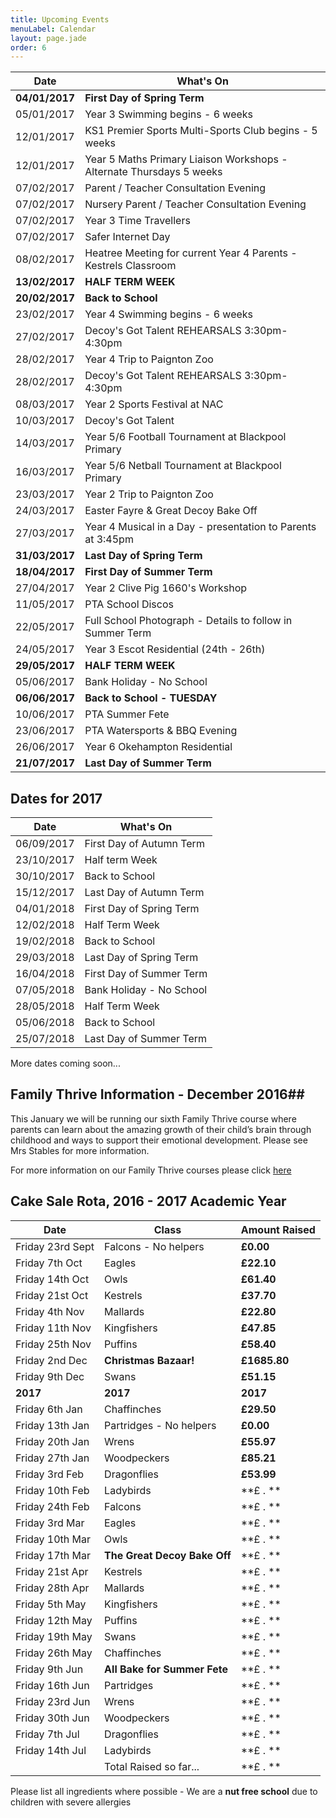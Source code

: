 ```yaml
---
title: Upcoming Events
menuLabel: Calendar
layout: page.jade
order: 6
---
```

| **Date** | **What's On** |
|----------|---------------|
| **04/01/2017** | **First Day of Spring Term** |
| 05/01/2017 | Year 3 Swimming begins - 6 weeks |
| 12/01/2017 | KS1 Premier Sports Multi-Sports Club begins - 5 weeks |
| 12/01/2017 | Year 5 Maths Primary Liaison Workshops - Alternate Thursdays 5 weeks |
| 07/02/2017 | Parent / Teacher Consultation Evening |
| 07/02/2017 | Nursery Parent / Teacher Consultation Evening |
| 07/02/2017 | Year 3 Time Travellers |
| 07/02/2017 | Safer Internet Day |
| 08/02/2017 | Heatree Meeting for current Year 4 Parents - Kestrels Classroom |
| **13/02/2017** | **HALF TERM WEEK** |
| **20/02/2017** | **Back to School** |
| 23/02/2017 | Year 4 Swimming begins - 6 weeks |
| 27/02/2017 | Decoy's Got Talent REHEARSALS 3:30pm-4:30pm |
| 28/02/2017 | Year 4 Trip to Paignton Zoo |
| 28/02/2017 | Decoy's Got Talent REHEARSALS 3:30pm-4:30pm |
| 08/03/2017 | Year 2 Sports Festival at NAC |
| 10/03/2017 | Decoy's Got Talent |
| 14/03/2017 | Year 5/6 Football Tournament at Blackpool Primary |
| 16/03/2017 | Year 5/6 Netball Tournament at Blackpool Primary |
| 23/03/2017 | Year 2 Trip to Paignton Zoo |
| 24/03/2017 | Easter Fayre & Great Decoy Bake Off |
| 27/03/2017 | Year 4 Musical in a Day - presentation to Parents at 3:45pm |
| **31/03/2017** | **Last Day of Spring Term** |
| **18/04/2017** | **First Day of Summer Term** |
| 27/04/2017 | Year 2 Clive Pig 1660's Workshop |
| 11/05/2017 | PTA School Discos |
| 22/05/2017 | Full School Photograph - Details to follow in Summer Term |
| 24/05/2017 | Year 3 Escot Residential (24th - 26th) |
| **29/05/2017** | **HALF TERM WEEK**|
| 05/06/2017 | Bank Holiday - No School |
| **06/06/2017** | **Back to School - TUESDAY** |
| 10/06/2017 | PTA Summer Fete | 
| 23/06/2017 | PTA Watersports & BBQ Evening |
| 26/06/2017 | Year 6 Okehampton Residential |
| **21/07/2017** | **Last Day of Summer Term** |

## Dates for 2017

| **Date** | **What's On** |
|----------|---------------|
| 06/09/2017 | First Day of Autumn Term |
| 23/10/2017 | Half term Week |
| 30/10/2017 | Back to School |
| 15/12/2017 | Last Day of Autumn Term |
| 04/01/2018 | First Day of Spring Term |
| 12/02/2018 | Half Term Week |
| 19/02/2018 | Back to School |
| 29/03/2018 | Last Day of Spring Term |
| 16/04/2018 | First Day of Summer Term |
| 07/05/2018 | Bank Holiday - No School |
| 28/05/2018 | Half Term Week |
| 05/06/2018 | Back to School |
| 25/07/2018 | Last Day of Summer Term |

More dates coming soon...

## Family Thrive Information - December 2016##

This January we will be running our sixth Family Thrive course where parents can learn about the amazing growth of their child’s brain through childhood and ways to support their emotional development. Please see Mrs Stables for more information.

For more information on our Family Thrive courses please click [here][1]


## Cake Sale Rota, 2016 - 2017 Academic Year

| **Date** | **Class** | **Amount Raised** |
|----------|-----------|-------------------|
| Friday 23rd Sept | Falcons - No helpers | **£0.00** |
| Friday 7th Oct | Eagles | **£22.10** |
| Friday 14th Oct | Owls | **£61.40** |
| Friday 21st Oct | Kestrels | **£37.70** |
| Friday 4th Nov | Mallards | **£22.80** |
| Friday 11th Nov | Kingfishers | **£47.85** |
| Friday 25th Nov | Puffins | **£58.40** |
| Friday 2nd Dec |**Christmas Bazaar!**| **£1685.80** |
| Friday 9th Dec | Swans | **£51.15** |
| **2017** | **2017** | **2017** |
| Friday 6th Jan | Chaffinches | **£29.50** |
| Friday 13th Jan | Partridges - No helpers | **£0.00** |
| Friday 20th Jan | Wrens | **£55.97** |
| Friday 27th Jan | Woodpeckers | **£85.21** |
| Friday 3rd Feb | Dragonflies | **£53.99** |
| Friday 10th Feb | Ladybirds | **£ .  ** |
| Friday 24th Feb | Falcons | **£ .  ** |
| Friday 3rd Mar | Eagles | **£ .  ** |
| Friday 10th Mar | Owls | **£ .  ** |
| Friday 17th Mar | **The Great Decoy Bake Off** | **£ .  ** |
| Friday 21st Apr | Kestrels | **£ .  ** |
| Friday 28th Apr | Mallards | **£ .  ** |
| Friday 5th May | Kingfishers | **£ .  ** |
| Friday 12th May | Puffins | **£ .  ** |
| Friday 19th May | Swans | **£ .  ** |
| Friday 26th May | Chaffinches | **£ .  ** |
| Friday 9th Jun | **All Bake for Summer Fete** | **£ .  ** |
| Friday 16th Jun | Partridges | **£ .  ** |
| Friday 23rd Jun | Wrens | **£ .  ** |
| Friday 30th Jun | Woodpeckers | **£ .  ** |
| Friday 7th Jul | Dragonflies | **£ .  ** |
| Friday 14th Jul | Ladybirds | **£ .  ** |
| | Total Raised so far... | **£ .  ** |

Please list all ingredients where possible - We are a **nut free school** due to children with severe allergies

[1]: https://drive.google.com/folderview?id=0B76W__U5CTntM0gxcHpCaG5tazg&usp=sharing
[2]: https://mydonate.bt.com/fundraisers/decoyprimaryschool